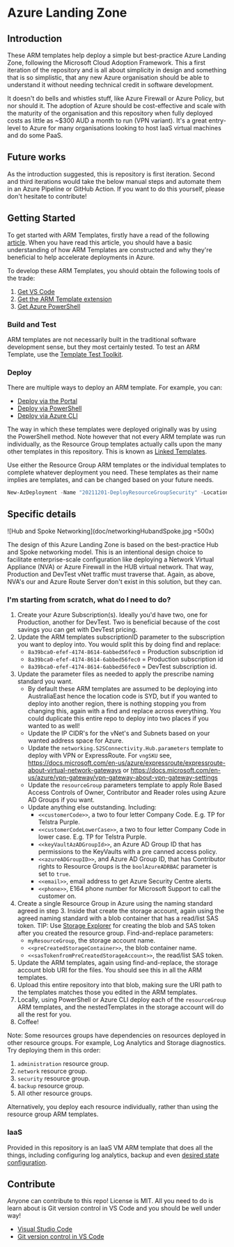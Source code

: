 # Azure Landing Zone

## Introduction

These ARM templates help deploy a simple but best-practice Azure Landing Zone, following the Microsoft Cloud Adoption Framework. This a first iteration of the repository and is all about simplicity in design and something that is so simplistic, that any new Azure organisation should be able to understand it without needing technical credit in software development.

It doesn't do bells and whistles stuff, like Azure Firewall or Azure Policy, but nor should it. The adoption of Azure should be cost-effective and scale with the maturity of the organisation and this repository when fully deployed costs as little as ~$300 AUD a month to run (VPN variant). It's a great entry-level to Azure for many organisations looking to host IaaS virtual machines and do some PaaS.

## Future works

As the introduction suggested, this is repository is first iteration. Second and third iterations would take the below manual steps and automate them in an Azure Pipeline or GitHub Action. If you want to do this yourself, please don't hesitate to contribute!

## Getting Started

To get started with ARM Templates, firstly have a read of the following [article](https://docs.microsoft.com/en-us/azure/azure-resource-manager/templates/template-tutorial-create-first-template?tabs=azure-powershell). When you have read this article, you should have a basic understanding of how ARM Templates are constructed and why they're beneficial to help accelerate deployments in Azure.

To develop these ARM Templates, you should obtain the following tools of the trade:

1. [Get VS Code](https://code.visualstudio.com/download)
2. [Get the ARM Template extension](https://marketplace.visualstudio.com/items?itemName=msazurermtools.azurerm-vscode-tools)
3. [Get Azure PowerShell](https://docs.microsoft.com/en-us/powershell/azure/install-az-ps?view=azps-4.7.0)

### Build and Test

ARM templates are not necessarily built in the traditional software development sense, but they most certainly tested. To test an ARM Template, use the [Template Test Toolkit](https://docs.microsoft.com/en-us/azure/azure-resource-manager/templates/test-toolkit).

### Deploy

There are multiple ways to deploy an ARM template. For example, you can:

- [Deploy via the Portal](https://docs.microsoft.com/en-us/azure/azure-resource-manager/templates/deploy-portal)
- [Deploy via PowerShell](https://docs.microsoft.com/en-us/azure/azure-resource-manager/templates/deploy-powershell)
- [Deploy via Azure CLI](https://docs.microsoft.com/en-us/azure/azure-resource-manager/templates/deploy-cli)

The way in which these templates were deployed originally was by using the PowerShell method. Note however that not every ARM template was run individually, as the Resource Group templates actually calls upon the many other templates in this repository. This is known as [Linked Templates](https://docs.microsoft.com/en-us/azure/azure-resource-manager/templates/linked-templates).

Use either the Resource Group ARM templates or the individual templates to complete whatever deployment you need. These templates as their name implies are templates, and can be changed based on your future needs.

```powershell
New-AzDeployment -Name "20211201-DeployResourceGroupSecurity" -Location "Central US" -TemplateParameterFile .\parameters\resourceGroup.Security.Prod.parameters.json -TemplateFile .\resourceGroup.json
```

## Specific details

![Hub and Spoke Networking](doc/networkingHubandSpoke.jpg =500x)

The design of this Azure Landing Zone is based on the best-practice Hub and Spoke networking model. This is an intentional design choice to facilitate enterprise-scale configuration like deploying a Network Virtual Appliance (NVA) or Azure Firewall in the HUB virtual network. That way, Production and DevTest vNet traffic must traverse that. Again, as above, NVA's our and Azure Route Server don't exist in this solution, but they can.

### I'm starting from scratch, what do I need to do?

1. Create your Azure Subscription(s). Ideally you'd have two, one for Production, another for DevTest. Two is beneficial because of the cost savings you can get with DevTest pricing.
2. Update the ARM templates subscriptionID parameter to the subscription you want to deploy into. You would split this by doing find and replace:
   - `8a39bca0-efef-4174-8614-6abbed56fec0` = Production subscription id
   - `8a39bca0-efef-4174-8614-6abbed56fec0` = Production subscription id
   - `8a39bca0-efef-4174-8614-6abbed56fec0` = DevTest subscription id.
3. Update the parameter files as needed to apply the prescribe naming standard you want.
   - By default these ARM templates are assumed to be deploying into AustraliaEast hence the location code is SYD, but if you wanted to deploy into another region, there is nothing stopping you from changing this, again with a find and replace across everything. You could duplicate this entire repo to deploy into two places if you wanted to as well!
   - Update the IP CIDR's for the vNet's and Subnets based on your wanted address space for Azure.
   - Update the `networking.S2SConnectivity.Hub.parameters` template to deploy with VPN or ExpressRoute. For `vngSKU` see, https://docs.microsoft.com/en-us/azure/expressroute/expressroute-about-virtual-network-gateways or https://docs.microsoft.com/en-us/azure/vpn-gateway/vpn-gateway-about-vpn-gateway-settings
   - Update the `resourceGroup` parameters template to apply Role Based Access Controls of Owner, Contributor and Reader roles using Azure AD Groups if you want.
   - Update anything else outstanding. Including:
     - `<<customerCode>>`, a two to four letter Company Code. E.g. TP for Telstra Purple.
     - `<<customerCodeLowerCase>>`, a two to four letter Company Code in lower case. E.g. TP for Telstra Purple.
     - `<<keyVaultAzADGroupId>>`, an Azure AD Group ID that has permissions to the KeyVaults with a pre canned access policy.
     - `<<azureADGroupID>>`, and Azure AD Group ID, that has Contributor rights to Resource Groups is the `boolAzureADRBAC` parameter is set to `true`.
     - `<<email>>`, email address to get Azure Security Centre alerts.
     - `<<phone>>`, E164 phone number for Microsoft Support to call the customer on.
4. Create a single Resource Group in Azure using the naming standard agreed in step 3. Inside that create the storage account, again using the agreed naming standard with a blob container that has a read/list SAS token. TIP: Use [Storage Explorer](https://azure.microsoft.com/en-us/features/storage-explorer/) for creating the blob and SAS token after you created the resource group. Find-and-replace parameters:
   - `myResourceGroup`, the storage account name.
   - `<<preCreatedStorageContainer>>`, the blob container name.
   - `<<sasTokenfromPreCreatedStorageAccount>>`, the read/list SAS token.
5. Update the ARM templates, again using find-and-replace, the storage account blob URI for the files. You should see this in all the ARM templates.
6. Upload this entire repository into that blob, making sure the URI path to the templates matches those you edited in the ARM templates.
7. Locally, using PowerShell or Azure CLI deploy each of the `resourceGroup` ARM templates, and the nestedTemplates in the storage account will do all the rest for you.
8. Coffee!

Note: Some resources groups have dependencies on resources deployed in other resource groups. For example, Log Analytics and Storage diagnostics. Try deploying them in this order:

1. `administration` resource group.
2. `network` resource group.
3. `security` resource group.
4. `backup` resource group.
5. All other resource groups.

Alternatively, you deploy each resource individually, rather than using the resource group ARM templates.

### IaaS

Provided in this repository is an IaaS VM ARM template that does all the things, including configuring log analytics, backup and even [desired state configuration](https://docs.microsoft.com/en-us/powershell/scripting/dsc/overview/overview?view=powershell-7).

## Contribute

Anyone can contribute to this repo! License is MIT. All you need to do is learn about is Git version control in VS Code and you should be well under way!

- [Visual Studio Code](https://github.com/Microsoft/vscode)
- [Git version control in VS Code](https://code.visualstudio.com/docs/introvideos/versioncontrol)
